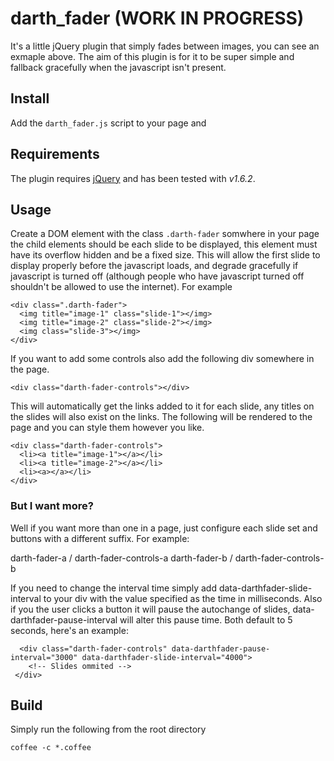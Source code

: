 # darth_fader (WORK IN PROGRESS)

It's a little jQuery plugin that simply fades between images, you can see an exmaple above. The aim of this plugin is for it to be super simple and fallback gracefully when the javascript isn't present.


## Install

Add the `darth_fader.js` script to your page and 


## Requirements

The plugin requires [jQuery](http://jquery.com) and has been tested with *v1.6.2*.


## Usage

Create a DOM element with the class `.darth-fader` somwhere in your page the child elements should be each slide to be displayed, this element must have its overflow hidden and be a fixed size. This will allow the first slide to display properly before the javascript loads, and degrade gracefully if javascript is turned off (although people who have javascript turned off shouldn't be allowed to use the internet). For example

    <div class=".darth-fader">
      <img title="image-1" class="slide-1"></img>
      <img title="image-2" class="slide-2"></img>
      <img class="slide-3"></img>
    </div>
        
If you want to add some controls also add the following div somewhere in the page.

    <div class="darth-fader-controls"></div>
        
This will automatically get the links added to it for each slide, any titles on the slides will also exist on the links. The following will be rendered to the page and you can style them however you like.

    <div class="darth-fader-controls">
      <li><a title="image-1"></a></li>
      <li><a title="image-2"></a></li>
      <li><a></a></li>
    </div>
        
### But I want more?

Well if you want more than one in a page, just configure each slide set and buttons with a different suffix. For example:

  darth-fader-a / darth-fader-controls-a
  darth-fader-b / darth-fader-controls-b
        
If you need to change the interval time simply add data-darthfader-slide-interval to your div with the value specified as the time in milliseconds. Also if you the user clicks a button it will pause the autochange of slides, data-darthfader-pause-interval will alter this pause time. Both default to 5 seconds, here's an example:

      <div class="darth-fader-controls" data-darthfader-pause-interval="3000" data-darthfader-slide-interval="4000">
        <!-- Slides ommited -->
     </div>


## Build

Simply run the following from the root directory

    coffee -c *.coffee


